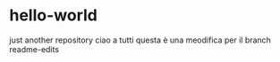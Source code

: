 # hello-world
just another repository
ciao a tutti questa è una meodifica per il branch readme-edits
